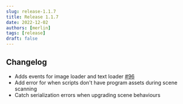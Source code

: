 ```yaml
---
slug: release-1.1.7
title: Release 1.1.7
date: 2022-12-02
authors: [merlin]
tags: [release]
draft: false
---
```


## Changelog

- Adds events for image loader and text loader [#96](https://github.com/vrchat-community/UdonSharp/pull/96)
- Add error for when scripts don't have program assets during scene scanning
- Catch serialization errors when upgrading scene behaviours
